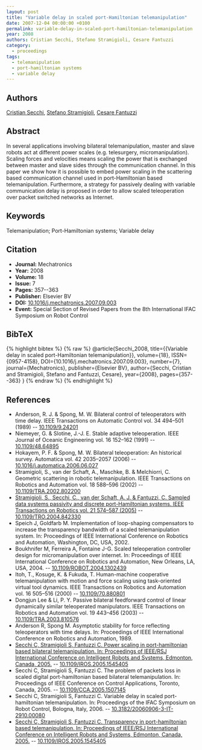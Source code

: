 ```yaml
---
layout: post
title: "Variable delay in scaled port-Hamiltonian telemanipulation"
date: 2007-12-04 00:00:00 +0100
permalink: variable-delay-in-scaled-port-hamiltonian-telemanipulation
year: 2008
authors: Cristian Secchi, Stefano Stramigioli, Cesare Fantuzzi
category:
  - proceedings
tags:
  - telemanipulation
  - port-hamiltonian systems
  - variable delay
---
```

 
## Authors
[Cristian Secchi](authors/cristian_secchi), [Stefano Stramigioli](authors/stefano_stramigioli), [Cesare Fantuzzi](authors/cesare_fantuzzi)
 
## Abstract
In several applications involving bilateral telemanipulation, master and slave robots act at different power scales (e.g. telesurgery, micromanipulation). Scaling forces and velocities means scaling the power that is exchanged between master and slave sides through the communication channel. In this paper we show how it is possible to embed power scaling in the scattering based communication channel used in port-Hamiltonian based telemanipulation. Furthermore, a strategy for passively dealing with variable communication delay is proposed in order to allow scaled teleoperation over packet switched networks as Internet.
 
## Keywords
Telemanipulation; Port-Hamiltonian systems; Variable delay
 
## Citation
- **Journal:** Mechatronics
- **Year:** 2008
- **Volume:** 18
- **Issue:** 7
- **Pages:** 357--363
- **Publisher:** Elsevier BV
- **DOI:** [10.1016/j.mechatronics.2007.09.003](https://doi.org/10.1016/j.mechatronics.2007.09.003)
- **Event:** Special Section of Revised Papers from the 8th International IFAC Symposium on Robot Control
 
## BibTeX
{% highlight bibtex %}
{% raw %}
@article{Secchi_2008,
  title={{Variable delay in scaled port-Hamiltonian telemanipulation}},
  volume={18},
  ISSN={0957-4158},
  DOI={10.1016/j.mechatronics.2007.09.003},
  number={7},
  journal={Mechatronics},
  publisher={Elsevier BV},
  author={Secchi, Cristian and Stramigioli, Stefano and Fantuzzi, Cesare},
  year={2008},
  pages={357--363}
}
{% endraw %}
{% endhighlight %}
 
## References
- Anderson, R. J. & Spong, M. W. Bilateral control of teleoperators with time delay. IEEE Transactions on Automatic Control vol. 34 494–501 (1989) -- [10.1109/9.24201](https://doi.org/10.1109/9.24201)
- Niemeyer, G. & Slotine, J.-J. E. Stable adaptive teleoperation. IEEE Journal of Oceanic Engineering vol. 16 152–162 (1991) -- [10.1109/48.64895](https://doi.org/10.1109/48.64895)
- Hokayem, P. F. & Spong, M. W. Bilateral teleoperation: An historical survey. Automatica vol. 42 2035–2057 (2006) -- [10.1016/j.automatica.2006.06.027](https://doi.org/10.1016/j.automatica.2006.06.027)
- Stramigioli, S., van der Schaft, A., Maschke, B. & Melchiorri, C. Geometric scattering in robotic telemanipulation. IEEE Transactions on Robotics and Automation vol. 18 588–596 (2002) -- [10.1109/TRA.2002.802200](https://doi.org/10.1109/TRA.2002.802200)
- [Stramigioli, S., Secchi, C., van der Schaft, A. J. & Fantuzzi, C. Sampled data systems passivity and discrete port-Hamiltonian systems. IEEE Transactions on Robotics vol. 21 574–587 (2005)](sampled-data-systems-passivity-and-discrete-port-hamiltonian-systems) -- [10.1109/TRO.2004.842330](https://doi.org/10.1109/TRO.2004.842330)
- Speich J, Goldfarb M. Implementation of loop-shaping compensators to increase the transparency bandwidth of a scaled telemanipulation system. In: Proceedings of IEEE International Conference on Robotics and Automation, Washington, DC, USA, 2002.
- Boukhnifer M, Ferreira A, Fontaine J-G. Scaled teleoperation controller design for micromanipulation over internet. In: Proceedings of IEEE International Conference on Robotics and Automation, New Orleans, LA, USA, 2004. -- [10.1109/ROBOT.2004.1302439](https://doi.org/10.1109/ROBOT.2004.1302439)
- Itoh, T., Kosuge, K. & Fukuda, T. Human-machine cooperative telemanipulation with motion and force scaling using task-oriented virtual tool dynamics. IEEE Transactions on Robotics and Automation vol. 16 505–516 (2000) -- [10.1109/70.880801](https://doi.org/10.1109/70.880801)
- Dongjun Lee & Li, P. Y. Passive bilateral feedforward control of linear dynamically similar teleoperated manipulators. IEEE Transactions on Robotics and Automation vol. 19 443–456 (2003) -- [10.1109/TRA.2003.810576](https://doi.org/10.1109/TRA.2003.810576)
- Anderson R, Spong M. Asymptotic stability for force reflecting teleoperators with time delays. In: Proceedings of IEEE International Conference on Robotics and Automation, 1989.
- [Secchi C, Stramigioli S, Fantuzzi C. Power scaling in port-hamiltonian based bilateral telemanipulation. In: Proceedings of IEEE/RSJ International Conference on Intelligent Robots and Systems, Edmonton, Canada, 2005.](transparency-in-port-hamiltonian-based-telemanipulation-IROS) -- [10.1109/IROS.2005.1545405](https://doi.org/10.1109/IROS.2005.1545405)
- Secchi C, Stramigioli S, Fantuzzi C. The problem of packets loss in scaled digital port-hamiltonian based bilateral telemanipulation. In: Proceedings of IEEE Conference on Control Applications, Toronto, Canada, 2005. -- [10.1109/CCA.2005.1507145](https://doi.org/10.1109/CCA.2005.1507145)
- Secchi C, Stramigioli S, Fantuzzi C. Variable delay in scaled port-hamiltonian telemanipulation. In: Proceedings of the IFAC Symposium on Robot Control, Bologna, Italy, 2006. -- [10.3182/20060906-3-IT-2910.00080](https://doi.org/10.3182/20060906-3-IT-2910.00080)
- [Secchi C, Stramigioli S, Fantuzzi C. Transparency in port-hamiltonian based telemanipulation. In: Proceedings of IEEE/RSJ International Conference on Intelligent Robots and Systems, Edmonton, Canada, 2005.](transparency-in-port-hamiltonian-based-telemanipulation-IROS) -- [10.1109/IROS.2005.1545405](https://doi.org/10.1109/IROS.2005.1545405)

